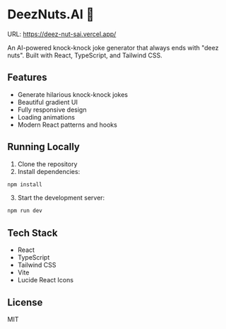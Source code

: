 # DeezNuts.AI 🥜

URL: https://deez-nut-sai.vercel.app/

An AI-powered knock-knock joke generator that always ends with "deez nuts". Built with React, TypeScript, and Tailwind CSS.

## Features

- Generate hilarious knock-knock jokes
- Beautiful gradient UI
- Fully responsive design
- Loading animations
- Modern React patterns and hooks

## Running Locally

1. Clone the repository
2. Install dependencies:
```bash
npm install
```
3. Start the development server:
```bash
npm run dev
```

## Tech Stack

- React
- TypeScript
- Tailwind CSS
- Vite
- Lucide React Icons

## License

MIT
